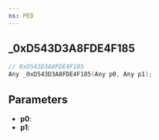 ```yaml
---
ns: PED
---
```

## _0xD543D3A8FDE4F185

```c
// 0xD543D3A8FDE4F185
Any _0xD543D3A8FDE4F185(Any p0, Any p1);
```

## Parameters
* **p0**:
* **p1**:
